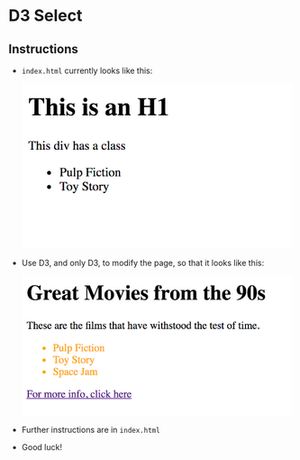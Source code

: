 # D3 Select


## Instructions

* `index.html` currently looks like this:

  ![movie1.png](Images/movie1.png)

* Use D3, and only D3, to modify the page, so that it looks like this:

  ![movie2.png](Images/movie2.png)

* Further instructions are in `index.html`

* Good luck!
